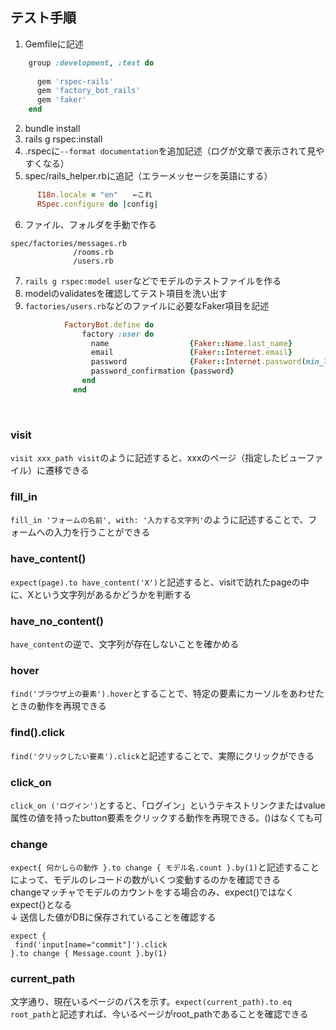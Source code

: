 ## テスト手順
1. Gemfileに記述
```ruby
    group :development, :test do
    
      gem 'rspec-rails'
      gem 'factory_bot_rails'
      gem 'faker'
    end
```

2. bundle install
3. rails g rspec:install
4. .rspecに`--format documentation`を追加記述（ログが文章で表示されて見やすくなる）
5. spec/rails_helper.rbに追記（エラーメッセージを英語にする）
```ruby
      I18n.locale = "en"　　←これ
      RSpec.configure do |config|
```
6. ファイル、フォルダを手動で作る
```
spec/factories/messages.rb
              /rooms.rb
              /users.rb
```
7. `rails g rspec:model user`などでモデルのテストファイルを作る
8. modelのvalidatesを確認してテスト項目を洗い出す
9. `factories/users.rb`などのファイルに必要なFaker項目を記述
```ruby
            FactoryBot.define do
                factory :user do
                  name                  {Faker::Name.last_name}
                  email                 {Faker::Internet.email}
                  password              {Faker::Internet.password(min_length: 6)}
                  password_confirmation {password}
                end
              end
```

<br>

### visit
`visit xxx_path visit`のように記述すると、xxxのページ（指定したビューファイル）に遷移できる

### fill_in
`fill_in 'フォームの名前', with: '入力する文字列'`のように記述することで、フォームへの入力を行うことができる
### have_content()
`expect(page).to have_content('X')`と記述すると、visitで訪れたpageの中に、Xという文字列があるかどうかを判断する

### have_no_content()
`have_content`の逆で、文字列が存在しないことを確かめる

### hover
`find('ブラウザ上の要素').hover`とすることで、特定の要素にカーソルをあわせたときの動作を再現できる

### find().click
`find('クリックしたい要素').click`と記述することで、実際にクリックができる

### click_on
`click_on ('ログイン')`とすると、「ログイン」というテキストリンクまたはvalue属性の値を持ったbutton要素をクリックする動作を再現できる。()はなくても可


### change
`expect{ 何かしらの動作 }.to change { モデル名.count }.by(1)`と記述することによって、モデルのレコードの数がいくつ変動するのかを確認できる  
changeマッチャでモデルのカウントをする場合のみ、expect()ではなくexpect{}となる  
  ↓ 送信した値がDBに保存されていることを確認する
```
expect {
 find('input[name="commit"]').click
}.to change { Message.count }.by(1)
```
### current_path
文字通り、現在いるページのパスを示す。`expect(current_path).to eq root_path`と記述すれば、今いるページがroot_pathであることを確認できる

